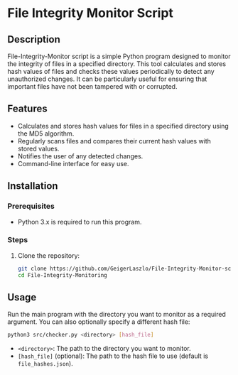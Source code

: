 # File Integrity Monitor Script

## Description
File-Integrity-Monitor script is a simple Python program designed to monitor the integrity of files in a specified directory. This tool calculates and stores hash values of files and checks these values periodically to detect any unauthorized changes. It can be particularly useful for ensuring that important files have not been tampered with or corrupted.

## Features
- Calculates and stores hash values for files in a specified directory using the MD5 algorithm.
- Regularly scans files and compares their current hash values with stored values.
- Notifies the user of any detected changes.
- Command-line interface for easy use.

## Installation
### Prerequisites
- Python 3.x is required to run this program.

### Steps
1. Clone the repository:
   ```sh
   git clone https://github.com/GeigerLaszlo/File-Integrity-Monitor-script.git
   cd File-Integrity-Monitoring

## Usage

Run the main program with the directory you want to monitor as a required argument. You can also optionally specify a different hash file:

```sh
python3 src/checker.py <directory> [hash_file]
```

- `<directory>`: The path to the directory you want to monitor.
- `[hash_file]` (optional): The path to the hash file to use (default is `file_hashes.json`).


